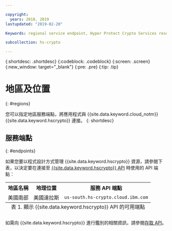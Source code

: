 ```yaml
---

copyright:
  years: 2018, 2019
lastupdated: "2019-02-20"

Keywords: regional service endpoint, Hyper Protect Crypto Services resources, API endpoints

subcollection: hs-crypto

---
```


{:shortdesc: .shortdesc}
{:codeblock: .codeblock}
{:screen: .screen}
{:new_window: target="_blank"}
{:pre: .pre}
{:tip: .tip}

# 地區及位置
{: #regions}

您可以指定地區服務端點，將應用程式與 {{site.data.keyword.cloud_notm}} {{site.data.keyword.hscrypto}} 連接。
{: shortdesc}

<!-- ## Available regions
{: #available-regions}

{{site.data.keyword.hscrypto}} is available in the following regions and locations: -->


## 服務端點
{: #endpoints}

如果您要以程式設計方式管理 {{site.data.keyword.hscrypto}} 資源，請參閱下表，以決定要在連接至 [{{site.data.keyword.hscrypto}} API](https://{DomainName}/apidocs/hs-crypto) 時使用的 API 端點：

<table>
    <tr>
        <th>地區名稱</th>
        <th>地理位置</th>
        <th>服務 API 端點</th>
    </tr>
  <!--
    <tr>
        <td>Germany</td>
        <td>Frankfurt, Germany</td>
        <td>
            <code></code>
        </td>
    </tr>
    <tr>
        <td>Sydney</td>
        <td>Sydney, Australia</td>
        <td>
            <code></code>
        </td>
    </tr>
    <tr>
        <td>United Kingdom</td>
        <td>London, England</td>
        <td>
            <code></code>
        </td>
    </tr>
    <tr>
        <td>US East</td>
        <td>Washington D.C., US</td>
        <td>
            <code></code>
        </td>
    </tr> -->
    <tr>
        <td>美國南部</td>
        <td>美國達拉斯</td>
        <td>
            <code>us-south.hs-crypto.cloud.ibm.com</code>
        </td>
    </tr>
    <caption style="caption-side:bottom;">表 1. 顯示 {{site.data.keyword.hscrypto}} API 的可用端點</caption>
</table>

<!--For {{site.data.keyword.hscrypto}} service instances that exist within a Cloud Foundry org or space, use the legacy `https://ibm-key-protect.edge.bluemix.net` endpoint to interact with the {{site.data.keyword.keymanagementserviceshort}} API.
{: tip}-->

如需向 {{site.data.keyword.hscrypto}} 進行鑑別的相關資訊，請參閱[存取 API](/docs/services/hs-crypto/access-api.html)。
